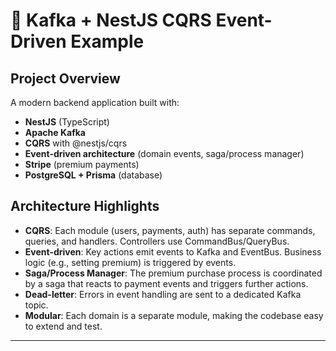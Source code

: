 # 🚀 Kafka + NestJS CQRS Event-Driven Example

## Project Overview

A modern backend application built with:
- **NestJS** (TypeScript)
- **Apache Kafka** 
- **CQRS** with @nestjs/cqrs
- **Event-driven architecture** (domain events, saga/process manager)
- **Stripe** (premium payments)
- **PostgreSQL + Prisma** (database)

## Architecture Highlights
- **CQRS**: Each module (users, payments, auth) has separate commands, queries, and handlers. Controllers use CommandBus/QueryBus.
- **Event-driven**: Key actions emit events to Kafka and EventBus. Business logic (e.g., setting premium) is triggered by events.
- **Saga/Process Manager**: The premium purchase process is coordinated by a saga that reacts to payment events and triggers further actions.
- **Dead-letter**: Errors in event handling are sent to a dedicated Kafka topic.
- **Modular**: Each domain is a separate module, making the codebase easy to extend and test.
---